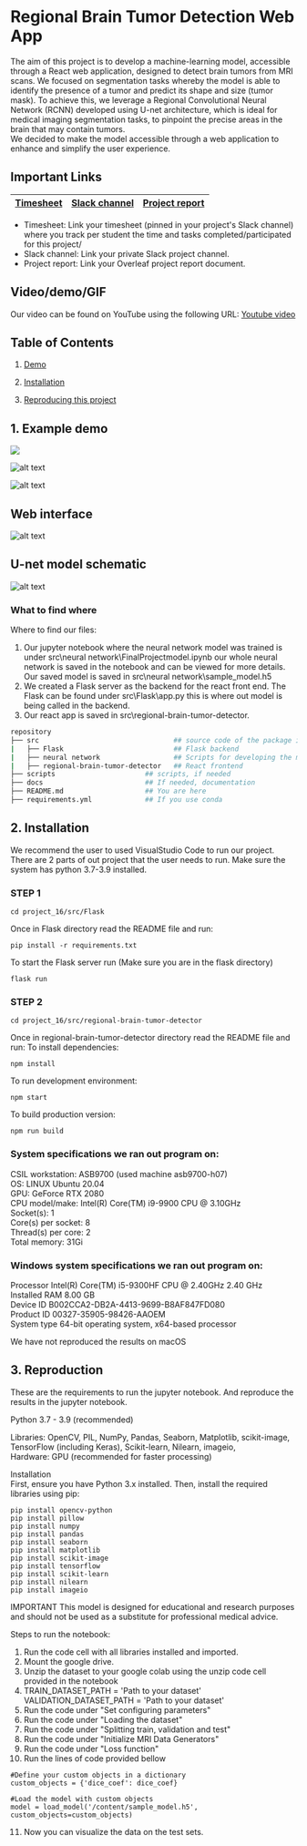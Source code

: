 # Regional Brain Tumor Detection Web App

The aim of this project is to develop a machine-learning model, accessible through a React web application, designed to detect brain tumors from MRI scans. We focused on segmentation tasks whereby the model is able to identify the presence of a tumor and predict its shape and size (tumor mask). To achieve this, we leverage a Regional Convolutional Neural Network (RCNN) developed using U-net architecture, which is ideal for medical imaging segmentation tasks, to pinpoint the precise areas in the brain that may contain tumors.  
We decided to make the model accessible through a web application to enhance and simplify the user experience. 

## Important Links

| [Timesheet](https://1sfu-my.sharepoint.com/:x:/g/personal/kabhishe_sfu_ca/EcNAA8NJfzRDnB-AxA825DMBYtabUOEfKJfYbYzss5520A?e=Q8iGna) | [Slack channel](https://app.slack.com/client/T05JYJAF22G/C05TGQLK6KE/docs/Qp:F05T7QB82GN) | [Project report](https://www.overleaf.com/6332469233sfmrvghkymkp) |
|-----------|---------------|-------------------------|


- Timesheet: Link your timesheet (pinned in your project's Slack channel) where you track per student the time and tasks completed/participated for this project/
- Slack channel: Link your private Slack project channel.
- Project report: Link your Overleaf project report document.


## Video/demo/GIF
Our video can be found on YouTube using the following URL:
[Youtube video](https://youtu.be/qIr_XJFoXMQ)

## Table of Contents
1. [Demo](#demo)

2. [Installation](#installation)

3. [Reproducing this project](#repro)


<a name="demo"></a>
## 1. Example demo

![](https://github.com/sfu-cmpt340/project_16/blob/main/images/brain_slices.gif)

![alt text](https://github.com/sfu-cmpt340/project_16/blob/main/images/brain1.png)

![alt text](https://github.com/sfu-cmpt340/project_16/blob/main/images/image.png)

## Web interface
![alt text](https://github.com/sfu-cmpt340/project_16/blob/main/images/web_interface.JPG)


## U-net model schematic

![alt text](https://github.com/sfu-cmpt340/project_16/blob/main/images/model_schematic.png)





### What to find where

Where to find our files:
1) Our jupyter notebook where the neural network model was trained is under src\neural network\FinalProjectmodel.ipynb our whole neural network is saved in the notebook and can be viewed for more details. Our saved model is saved in src\neural network\sample_model.h5
2) We created a Flask server as the backend for the react front end. The Flask can be found under src\Flask\app.py this is where out model is being called in the backend.
3) Our react app is saved in src\regional-brain-tumor-detector.


```bash
repository
├── src                                 ## source code of the package itself
|   ├── Flask                           ## Flask backend
|   ├── neural network                  ## Scripts for developing the model
|   ├── regional-brain-tumor-detector   ## React frontend
├── scripts                      ## scripts, if needed
├── docs                         ## If needed, documentation   
├── README.md                    ## You are here
├── requirements.yml             ## If you use conda
```

<a name="installation"></a>

## 2. Installation

We recommend the user to used VisualStudio Code to run our project.
There are 2 parts of out project that the user needs to run.
Make sure the system has python 3.7-3.9 installed.
### STEP 1
```
cd project_16/src/Flask
```
Once in Flask directory read the README file and run:
```
pip install -r requirements.txt
``` 
To start the Flask server run (Make sure you are in the flask directory)
```
flask run
```

### STEP 2
```
cd project_16/src/regional-brain-tumor-detector
```
Once in regional-brain-tumor-detector directory read the README file and run:
To install dependencies:
 ```
npm install
```
To run development environment:
 ```
npm start
```
To build production version:
```
npm run build
```
### System specifications we ran out program on:
CSIL workstation: ASB9700 (used machine asb9700-h07)  
OS: LINUX Ubuntu 20.04  
GPU: GeForce RTX 2080  
CPU model/make: Intel(R) Core(TM) i9-9900 CPU @ 3.10GHz  
Socket(s): 1  
Core(s) per socket: 8  
Thread(s) per core: 2  
Total memory: 31Gi  

### Windows system specifications we ran out program on:  
Processor	Intel(R) Core(TM) i5-9300HF CPU @ 2.40GHz   2.40 GHz  
Installed RAM	8.00 GB  
Device ID	B002CCA2-DB2A-4413-9699-B8AF847FD080  
Product ID	00327-35905-98426-AAOEM  
System type	64-bit operating system, x64-based processor   

We have not reproduced the results on macOS

<a name="repro"></a>
## 3. Reproduction

These are the requirements to run the jupyter notebook. And reproduce the results in the jupyter notebook.

Python 3.7 - 3.9 (recommended)

Libraries:
OpenCV,
PIL,
NumPy,
Pandas,
Seaborn,
Matplotlib,
scikit-image,
TensorFlow (including Keras),
Scikit-learn,
Nilearn,
imageio,  
Hardware: GPU (recommended for faster processing)

Installation  
First, ensure you have Python 3.x installed. Then, install the required libraries using pip:
```
pip install opencv-python
pip install pillow
pip install numpy
pip install pandas
pip install seaborn
pip install matplotlib
pip install scikit-image
pip install tensorflow
pip install scikit-learn
pip install nilearn
pip install imageio
```

IMPORTANT
This model is designed for educational and research purposes and should not be used as a substitute for professional medical advice.

Steps to run the notebook:

1) Run the code cell with all libraries installed and imported.
2) Mount the google drive.
3) Unzip the dataset to your google colab using the unzip code cell provided in the notebook 
4) TRAIN_DATASET_PATH = 'Path to your dataset'
   VALIDATION_DATASET_PATH = 'Path to your dataset'
5) Run the code under "Set configuring parameters"
6) Run the code under "Loading the dataset"
7) Run the code under "Splitting train, validation and test"
8) Run the code under "Initialize MRI Data Generators"
9) Run the code under "Loss function"
10) Run the lines of code provided bellow  
```
#Define your custom objects in a dictionary
custom_objects = {'dice_coef': dice_coef}

#Load the model with custom objects
model = load_model('/content/sample_model.h5', custom_objects=custom_objects)
```
11) Now you can visualize the data on the test sets.  

